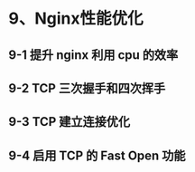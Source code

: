 # 9、Nginx性能优化

## 9-1 提升 nginx 利用 cpu 的效率



## 9-2 TCP 三次握手和四次挥手



## 9-3 TCP 建立连接优化



## 9-4 启用 TCP 的 Fast Open 功能

